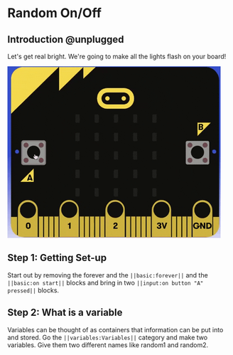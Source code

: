 # Random On/Off

## Introduction @unplugged 

Let's get real bright. We're going to make all the lights flash on your board!

![Flash lights](https://raw.githubusercontent.com/rypsmith/randomonoff/master/randomonoff.gif)

## Step 1: Getting Set-up

Start out by removing the forever and the ``||basic:forever||`` and the ``||basic:on start||`` blocks and bring in two ``||input:on button "A" pressed||`` blocks.

## Step 2: What is a variable

Variables can be thought of as containers that information can be put into and stored. Go the ``||variables:Variables||`` category and make two variables. Give them two different names like random1 and random2. 